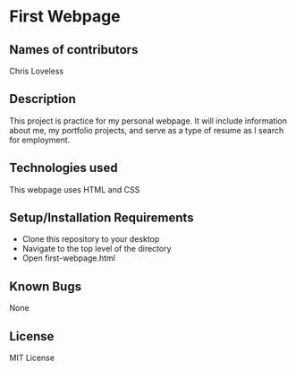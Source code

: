 # First Webpage
## Names of contributors
Chris Loveless

## Description
This project is practice for my personal webpage. It
will include information about me, my portfolio projects, and serve as 
a type of resume as I search for employment.

## Technologies used
This webpage uses HTML and CSS

## Setup/Installation Requirements
* Clone this repository to your desktop
* Navigate to the top level of the directory
* Open first-webpage.html


## Known Bugs
None

## License
MIT License
